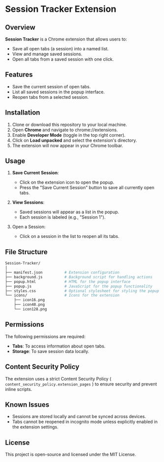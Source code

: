 # Session Tracker Extension
## Overview
**Session Tracker** is a Chrome extension that allows users to:

- Save all open tabs (a session) into a named list.
- View and manage saved sessions.
- Open all tabs from a saved session with one click.  

## Features
- Save the current session of open tabs.
- List all saved sessions in the popup interface.
- Reopen tabs from a selected session.

## Installation
1. Clone or download this repository to your local machine.
2. Open **Chrome** and navigate to chrome://extensions.
3. Enable **Developer Mode** (toggle in the top right corner).
4. Click on **Load unpacked** and select the extension's directory.
5. The extension will now appear in your Chrome toolbar.

## Usage
1. **Save Current Session**:
   - Click on the extension icon to open the popup.
   - Press the "Save Current Session" button to save all currently open tabs.

2. **View Sessions**:

   - Saved sessions will appear as a list in the popup.
   - Each session is labeled (e.g., "Session 1").

3. Open a Session:

   - Click on a session in the list to reopen all its tabs.

## File Structure
```bash
Session-Tracker/
│
├── manifest.json          # Extension configuration
├── background.js          # Background script for handling actions
├── popup.html             # HTML for the popup interface
├── popup.js               # JavaScript for the popup functionality
├── styles.css             # Optional stylesheet for styling the popup
└── icons/                 # Icons for the extension
    ├── icon16.png
    ├── icon48.png
    └── icon128.png
```
## Permissions
The following permissions are required:

- **Tabs**: To access information about open tabs.
- **Storage**: To save session data locally.

## Content Security Policy
The extension uses a strict Content Security Policy ( ``` content_security_policy.extension_pages ``` ) to ensure security and prevent inline scripts.

## Known Issues
- Sessions are stored locally and cannot be synced across devices.
- Tabs cannot be reopened in incognito mode unless explicitly enabled in the extension settings.
## License
This project is open-source and licensed under the MIT License.